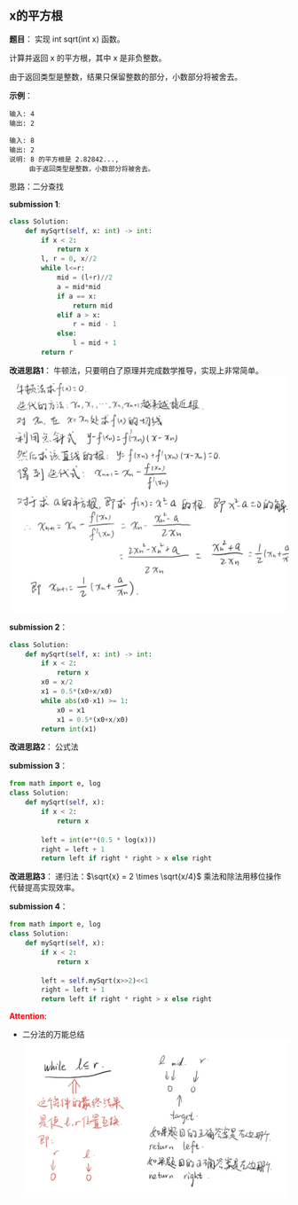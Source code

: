 ## x的平方根
**题目**：
实现 int sqrt(int x) 函数。

计算并返回 x 的平方根，其中 x 是非负整数。

由于返回类型是整数，结果只保留整数的部分，小数部分将被舍去。


**示例**：
```
输入: 4
输出: 2
```
```
输入: 8
输出: 2
说明: 8 的平方根是 2.82842..., 
     由于返回类型是整数，小数部分将被舍去。
```

思路：二分查找

**submission 1**:
```python
class Solution:
    def mySqrt(self, x: int) -> int:
        if x < 2:
            return x
        l, r = 0, x//2
        while l<=r:
            mid = (l+r)//2
            a = mid*mid
            if a == x:
                return mid
            elif a > x:
                r = mid - 1
            else:
                l = mid + 1
        return r
```


**改进思路1**：
牛顿法，只要明白了原理并完成数学推导，实现上非常简单。
![牛顿法](BA28DAED0AD13F21B8EFF7B15DC5F164.png)

**submission 2**：
```python
class Solution:
    def mySqrt(self, x: int) -> int:
        if x < 2:
            return x
        x0 = x/2
        x1 = 0.5*(x0+x/x0)
        while abs(x0-x1) >= 1:
            x0 = x1
            x1 = 0.5*(x0+x/x0)
        return int(x1)
```


**改进思路2**：
公式法

**submission 3**：
```python
from math import e, log
class Solution:
    def mySqrt(self, x):
        if x < 2:
            return x
        
        left = int(e**(0.5 * log(x)))
        right = left + 1
        return left if right * right > x else right
```


**改进思路3**：
递归法：$\sqrt{x} = 2 \times \sqrt{x/4}$
乘法和除法用移位操作代替提高实现效率。

**submission 4**：
```python
from math import e, log
class Solution:
    def mySqrt(self, x):
        if x < 2:
            return x
        
        left = self.mySqrt(x>>2)<<1
        right = left + 1
        return left if right * right > x else right
```


<font color="#FF0000">**Attention**</font>:

- 二分法的万能总结
  ![](A7E06FD4DCEDD1194D7D9DF51ED4F983.png)

